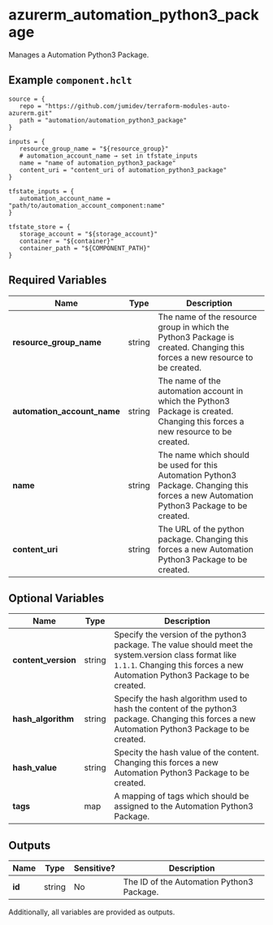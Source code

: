 # azurerm_automation_python3_package

Manages a Automation Python3 Package.

## Example `component.hclt`

```hcl
source = {
   repo = "https://github.com/jumidev/terraform-modules-auto-azurerm.git" 
   path = "automation/automation_python3_package" 
}

inputs = {
   resource_group_name = "${resource_group}" 
   # automation_account_name → set in tfstate_inputs
   name = "name of automation_python3_package" 
   content_uri = "content_uri of automation_python3_package" 
}

tfstate_inputs = {
   automation_account_name = "path/to/automation_account_component:name" 
}

tfstate_store = {
   storage_account = "${storage_account}" 
   container = "${container}" 
   container_path = "${COMPONENT_PATH}" 
}

```

## Required Variables

| Name | Type |  Description |
| ---- | --------- |  ----------- |
| **resource_group_name** | string |  The name of the resource group in which the Python3 Package is created. Changing this forces a new resource to be created. | 
| **automation_account_name** | string |  The name of the automation account in which the Python3 Package is created. Changing this forces a new resource to be created. | 
| **name** | string |  The name which should be used for this Automation Python3 Package. Changing this forces a new Automation Python3 Package to be created. | 
| **content_uri** | string |  The URL of the python package. Changing this forces a new Automation Python3 Package to be created. | 

## Optional Variables

| Name | Type |  Description |
| ---- | --------- |  ----------- |
| **content_version** | string |  Specify the version of the python3 package. The value should meet the system.version class format like `1.1.1`. Changing this forces a new Automation Python3 Package to be created. | 
| **hash_algorithm** | string |  Specify the hash algorithm used to hash the content of the python3 package. Changing this forces a new Automation Python3 Package to be created. | 
| **hash_value** | string |  Specity the hash value of the content. Changing this forces a new Automation Python3 Package to be created. | 
| **tags** | map |  A mapping of tags which should be assigned to the Automation Python3 Package. | 



## Outputs

| Name | Type | Sensitive? | Description |
| ---- | ---- | --------- | --------- |
| **id** | string | No  | The ID of the Automation Python3 Package. | 

Additionally, all variables are provided as outputs.
